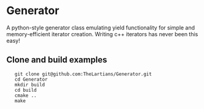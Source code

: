 # Generator
A python-style generator class emulating yield functionality for simple and memory-efficient iterator creation. Writing c++ iterators has never been this easy!

## Clone and build examples
       git clone git@github.com:TheLartians/Generator.git
       cd Generator
       mkdir build
       cd build
       cmake ..
       make


